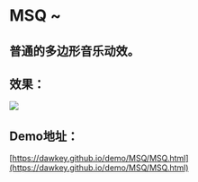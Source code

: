 # MSQ ~

## 普通的多边形音乐动效。

## 效果：
![](https://i.loli.net/2019/03/20/5c91a8b3d8a1a.gif)

## Demo地址：
[https://dawkey.github.io/demo/MSQ/MSQ.html](https://dawkey.github.io/demo/MSQ/MSQ.html)